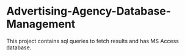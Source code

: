 # Advertising-Agency-Database-Management
This project contains sql queries to fetch results and has MS Access database.
